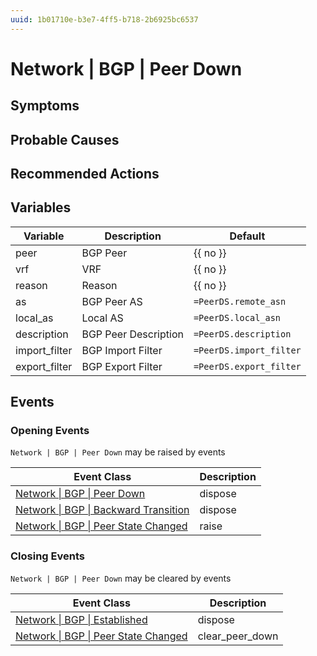```yaml
---
uuid: 1b01710e-b3e7-4ff5-b718-2b6925bc6537
---
```

# Network | BGP | Peer Down

## Symptoms

## Probable Causes

## Recommended Actions

## Variables

| Variable      | Description          | Default                 |
| ------------- | -------------------- | ----------------------- |
| peer          | BGP Peer             | {{ no }}                |
| vrf           | VRF                  | {{ no }}                |
| reason        | Reason               | {{ no }}                |
| as            | BGP Peer AS          | `=PeerDS.remote_asn`    |
| local_as      | Local AS             | `=PeerDS.local_asn`     |
| description   | BGP Peer Description | `=PeerDS.description`   |
| import_filter | BGP Import Filter    | `=PeerDS.import_filter` |
| export_filter | BGP Export Filter    | `=PeerDS.export_filter` |

## Events

### Opening Events
`Network | BGP | Peer Down` may be raised by events

| Event Class                                                                                            | Description |
| ------------------------------------------------------------------------------------------------------ | ----------- |
| [Network \| BGP \| Peer Down](../../../event-classes-reference/network/bgp/peer-down.md)                     | dispose     |
| [Network \| BGP \| Backward Transition](../../../event-classes-reference/network/bgp/backward-transition.md) | dispose     |
| [Network \| BGP \| Peer State Changed](../../../event-classes-reference/network/bgp/peer-state-changed.md)   | raise       |

### Closing Events
`Network | BGP | Peer Down` may be cleared by events

| Event Class                                                                                          | Description     |
| ---------------------------------------------------------------------------------------------------- | --------------- |
| [Network \| BGP \| Established](../../../event-classes-reference/network/bgp/established.md)               | dispose         |
| [Network \| BGP \| Peer State Changed](../../../event-classes-reference/network/bgp/peer-state-changed.md) | clear_peer_down |
